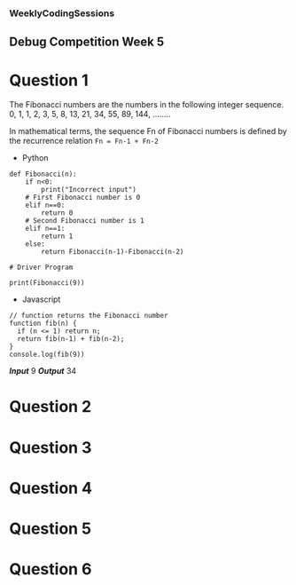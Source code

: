 ### WeeklyCodingSessions

## Debug Competition Week 5

# Question 1

The Fibonacci numbers are the numbers in the following integer sequence.
0, 1, 1, 2, 3, 5, 8, 13, 21, 34, 55, 89, 144, ……..

In mathematical terms, the sequence Fn of Fibonacci numbers is defined by the recurrence relation 
` Fn = Fn-1 + Fn-2 `

- Python

```
def Fibonacci(n):
    if n<0:
        print("Incorrect input")
    # First Fibonacci number is 0
    elif n==0:
        return 0
    # Second Fibonacci number is 1
    elif n==1:
        return 1
    else:
        return Fibonacci(n-1)-Fibonacci(n-2)
 
# Driver Program
 
print(Fibonacci(9))
```

- Javascript 

```
// function returns the Fibonacci number
function fib(n) {
  if (n <= 1) return n;
  return fib(n-1) + fib(n-2);
}
console.log(fib(9))
```

***Input***
9
***Output***
34

# Question 2

# Question 3

# Question 4

# Question 5

# Question 6
